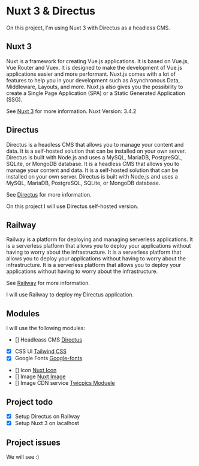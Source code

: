 # Nuxt 3 & Directus

On this project, I'm using Nuxt 3 with Directus as a headless CMS.

## Nuxt 3

Nuxt is a framework for creating Vue.js applications. It is based on Vue.js, Vue Router and Vuex. It is designed to make the development of Vue.js applications easier and more performant. Nuxt.js comes with a lot of features to help you in your development such as Asynchronous Data, Middleware, Layouts, and more. Nuxt.js also gives you the possibility to create a Single Page Application (SPA) or a Static Generated Application (SSG).

See [Nuxt 3](https://nuxt.com/) for more information.
Nuxt Version: 3.4.2

## Directus

Directus is a headless CMS that allows you to manage your content and data. It is a self-hosted solution that can be installed on your own server. Directus is built with Node.js and uses a MySQL, MariaDB, PostgreSQL, SQLite, or MongoDB database. It is a headless CMS that allows you to manage your content and data. It is a self-hosted solution that can be installed on your own server. Directus is built with Node.js and uses a MySQL, MariaDB, PostgreSQL, SQLite, or MongoDB database.

See [Directus](https://directus.io/) for more information.

On this project I will use Directus self-hosted version.

## Railway

Railway is a platform for deploying and managing serverless applications. It is a serverless platform that allows you to deploy your applications without having to worry about the infrastructure. It is a serverless platform that allows you to deploy your applications without having to worry about the infrastructure. It is a serverless platform that allows you to deploy your applications without having to worry about the infrastructure.

See [Railway](https://railway.app?referralCode=6dYRC7) for more information.

I will use Railway to deploy my Directus application.

## Modules

I will use the following modules:

- [] Headleass CMS [Directus](https://nuxt.com/modules/directus)
- [x] CSS UI [Tailwind CSS](https://nuxt.com/modules/tailwindcss)
- [x] Google Fonts [Google-fonts](https://nuxt.com/modules/google-fonts)
- [] Icon [Nuxt Icon](https://nuxt.com/modules/icon)
- [] Image [Nuxt Image](https://nuxt.com/modules/image)
- [] Image CDN service [Twicpics Moduele](https://nuxt.com/modules/twicpics)

## Project todo

- [x] Setup Directus on Railway
- [x] Setup Nuxt 3 on lacalhost

## Project issues

We will see :)

